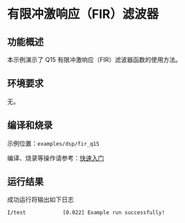 # 有限冲激响应（FIR）滤波器

## 功能概述

本示例演示了 Q15 有限冲激响应（FIR）滤波器函数的使用方法。

## 环境要求

无。

## 编译和烧录

示例位置：`examples/dsp/fir_q15`

编译、烧录等操作请参考：[快速入门](https://doc.winnermicro.net/w800/zh_CN/latest/get_started/index.html)

## 运行结果

成功运行将输出如下日志

```
I/test            [0.022] Example run successfully!
```